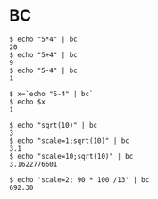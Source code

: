 # BC

```text
$ echo "5*4" | bc
20
$ echo "5+4" | bc
9
$ echo "5-4" | bc
1
```

```text
$ x=`echo "5-4" | bc`
$ echo $x
1
```

```text
$ echo "sqrt(10)" | bc
3
$ echo "scale=1;sqrt(10)" | bc
3.1
$ echo "scale=10;sqrt(10)" | bc
3.1622776601
```

```text
$ echo 'scale=2; 90 * 100 /13' | bc
692.30
```

